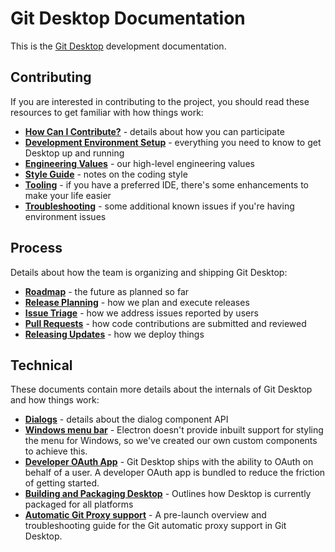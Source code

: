 # Git Desktop Documentation

This is the [Git Desktop](https://github.com/xixu-me/git-desktop) development
documentation.

## Contributing

If you are interested in contributing to the project, you should read these
resources to get familiar with how things work:

- **[How Can I Contribute?](../.github/CONTRIBUTING.md#how-can-i-contribute)** -
    details about how you can participate
- **[Development Environment Setup](contributing/setup.md)** - everything
    you need to know to get Desktop up and running
- **[Engineering Values](contributing/engineering-values.md)** - our high-level engineering values
- **[Style Guide](contributing/styleguide.md)** - notes on the coding style
- **[Tooling](contributing/tooling.md)** - if you have a preferred IDE,
    there's some enhancements to make your life easier
- **[Troubleshooting](contributing/troubleshooting.md)** - some additional
    known issues if you're having environment issues

## Process

Details about how the team is organizing and shipping Git Desktop:

- **[Roadmap](process/roadmap.md)** - the future as planned so far
- **[Release Planning](process/release-planning.md)** - how we plan and execute
    releases
- **[Issue Triage](process/issue-triage.md)** - how we address issues reported
    by users
- **[Pull Requests](process/pull-requests.md)** - how code contributions are submitted and reviewed
- **[Releasing Updates](process/releasing-updates.md)** - how we deploy things

## Technical

These documents contain more details about the internals of Git Desktop
and how things work:

- **[Dialogs](technical/dialogs.md)** - details about the dialog component API
- **[Windows menu bar](technical/windows-menu-bar.md)** - Electron doesn't
    provide inbuilt support for styling the menu for Windows, so we've created
    our own custom components to achieve this.
- **[Developer OAuth App](technical/oauth.md)** - Git Desktop ships with
    the ability to OAuth on behalf of a user. A developer OAuth app is bundled
    to reduce the friction of getting started.
- **[Building and Packaging Desktop](technical/packaging.md)** - Outlines how
    Desktop is currently packaged for all platforms
- **[Automatic Git Proxy support](technical/proxies.md)** - A pre-launch overview
    and troubleshooting guide for the Git automatic proxy support in Git Desktop.
